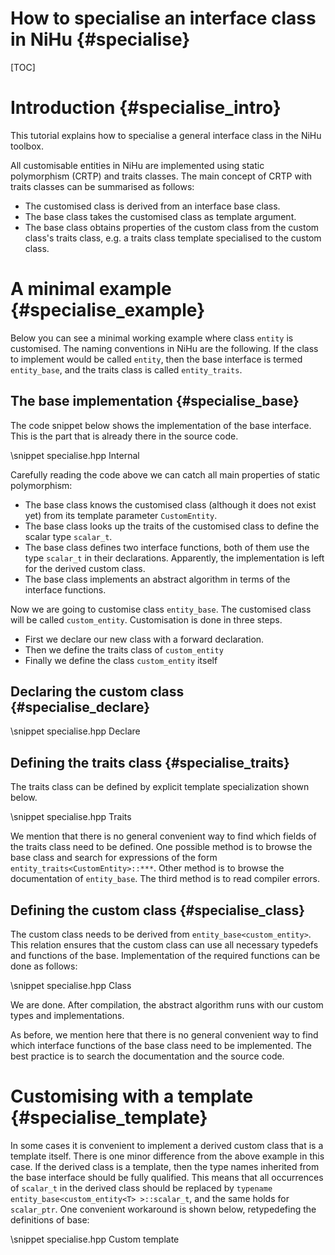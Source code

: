 How to specialise an interface class in NiHu {#specialise}
============================================

[TOC]

Introduction {#specialise_intro}
============

This tutorial explains how to specialise a general interface class in the NiHu toolbox.

All customisable entities in NiHu are implemented using static polymorphism (CRTP) and traits classes.
The main concept of CRTP with traits classes can be summarised as follows:
- The customised class is derived from an interface base class.
- The base class takes the customised class as template argument.
- The base class obtains properties of the custom class from the custom class's traits class, e.g. a traits class template specialised to the custom class.

A minimal example {#specialise_example}
=================

Below you can see a minimal working example where class `entity` is customised.
The naming conventions in NiHu are the following.
If the class to implement would be called `entity`, then the base interface is termed `entity_base`, and the traits class is called `entity_traits`.

The base implementation {#specialise_base}
-----------------------

The code snippet below shows the implementation of the base interface.
This is the part that is already there in the source code.

\snippet specialise.hpp Internal

Carefully reading the code above we can catch all main properties of static polymorphism:
- The base class knows the customised class (although it does not exist yet) from its template parameter `CustomEntity`.
- The base class looks up the traits of the customised class to define the scalar type `scalar_t`.
- The base class defines two interface functions, both of them use the type `scalar_t` in their declarations.
Apparently, the implementation is left for the derived custom class.
- The base class implements an abstract algorithm in terms of the interface functions.

Now we are going to customise class `entity_base`. The customised class will be called `custom_entity`.
Customisation is done in three steps.
- First we declare our new class with a forward declaration.
- Then we define the traits class of `custom_entity`
- Finally we define the class `custom_entity` itself

Declaring the custom class {#specialise_declare}
--------------------------

\snippet specialise.hpp Declare

Defining the traits class {#specialise_traits}
-------------------------

The traits class can be defined by explicit template specialization shown below.

\snippet specialise.hpp Traits

We mention that there is no general convenient way to find which fields of the traits class need to be defined.
One possible method is to browse the base class and search for expressions of the form `entity_traits<CustomEntity>::***`.
Other method is to browse the documentation of `entity_base`.
The third method is to read compiler errors.

Defining the custom class {#specialise_class}
-------------------------

The custom class needs to be derived from `entity_base<custom_entity>`.
This relation ensures that the custom class can use all necessary typedefs and functions of the base.
Implementation of the required functions can be done as follows:

\snippet specialise.hpp Class

We are done. After compilation, the abstract algorithm runs with our custom types and implementations.

As before, we mention here that there is no general convenient way to find which interface functions of the base class need to be implemented.
The best practice is to search the documentation and the source code.


Customising with a template {#specialise_template}
===========================

In some cases it is convenient to implement a derived custom class that is a template itself.
There is one minor difference from the above example in this case.
If the derived class is a template, then the type names inherited from the base interface should be fully qualified.
This means that all occurrences of `scalar_t` in the derived class should be replaced by `typename entity_base<custom_entity<T> >::scalar_t`, and the same holds for `scalar_ptr`. One convenient workaround is shown below, retypedefing the definitions of base:

\snippet specialise.hpp Custom template


